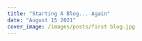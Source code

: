 ```yaml
---
title: "Starting A Blog... Again"
date: "August 15 2021"
cover_image: /images/posts/first blog.jpg
---
```

